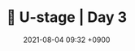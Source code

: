 ---
layout: post
title: 📔 U-stage | Day 3
date: 2021-08-04 09:32 +0900
#modified: 2021-07-30 18:49 +0900
description: Day 3
tag:
  - Boostcamp AI
  - U-stage
# image: /cara-memperbarui-fork-repository/repo.png
usemathjax: true
---